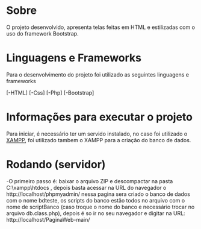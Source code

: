 # Sobre
O projeto desenvolvido, apresenta telas feitas em HTML e estilizadas com o uso do framework Bootstrap.

# Linguagens e Frameworks
Para o desenvolvimento do projeto foi utilizado as seguintes linguagens e frameworks

[-HTML]
[-Css]
[-Php]
[-Bootstrap]

# Informações para executar o projeto 

Para iniciar, é necessário ter um servido instalado, no caso foi utilizado o [XAMPP](https://www.apachefriends.org/pt_br/index.html), foi utilizado tambem o XAMPP para a criação do banco de dados.

# Rodando (servidor)
-O primeiro passo é:
 baixar o arquivo ZIP  e descompactar na  pasta C:\xampp\htdocs , depois basta acessar na URL do navegador o http://localhost/phpmyadmin/ nessa pagina sera criado o banco de dados com o nome bdteste, os scripts do banco estão todos no arquivo com o nome de scriptBanco (caso troque o nome do banco e necessário trocar no arquivo db.class.php), depois é so ir no seu navegador e digitar na URL: http://localhost/PaginaWeb-main/
